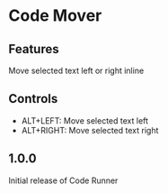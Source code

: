 # Code Mover

## Features

Move selected text left or right inline

## Controls

- ALT+LEFT: Move selected text left
- ALT+RIGHT: Move selected text right

## 1.0.0

Initial release of Code Runner
